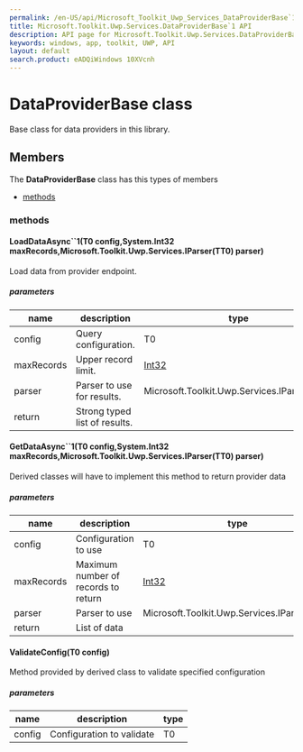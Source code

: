 ```yaml
---
permalink: /en-US/api/Microsoft_Toolkit_Uwp_Services_DataProviderBase`1.htm
title: Microsoft.Toolkit.Uwp.Services.DataProviderBase`1 API 
description: API page for Microsoft.Toolkit.Uwp.Services.DataProviderBase`1
keywords: windows, app, toolkit, UWP, API
layout: default
search.product: eADQiWindows 10XVcnh
---
```



# DataProviderBase<T1> class

Base class for data providers in this library.

## Members

The **DataProviderBase<T1>** class has this types of members

* [methods](#methods)

### methods

#### LoadDataAsync``1(T0 config,System.Int32 maxRecords,Microsoft.Toolkit.Uwp.Services.IParser(TT0) parser)

Load data from provider endpoint.

##### parameters



| name | description | type || --- | --- | --- || config | Query configuration. | T0 || maxRecords | Upper record limit. | [Int32](https://msdn.microsoft.com/library/windows/apps/System.Int32) || parser | Parser to use for results. | Microsoft.Toolkit.Uwp.Services.IParser(TT0) || return |Strong typed list of results. |
#### GetDataAsync``1(T0 config,System.Int32 maxRecords,Microsoft.Toolkit.Uwp.Services.IParser(TT0) parser)

Derived classes will have to implement this method to return provider data

##### parameters



| name | description | type || --- | --- | --- || config | Configuration to use | T0 || maxRecords | Maximum number of records to return | [Int32](https://msdn.microsoft.com/library/windows/apps/System.Int32) || parser | Parser to use | Microsoft.Toolkit.Uwp.Services.IParser(TT0) || return |List of data |
#### ValidateConfig(T0 config)

Method provided by derived class to validate specified configuration

##### parameters



| name | description | type || --- | --- | --- || config | Configuration to validate | T0 |